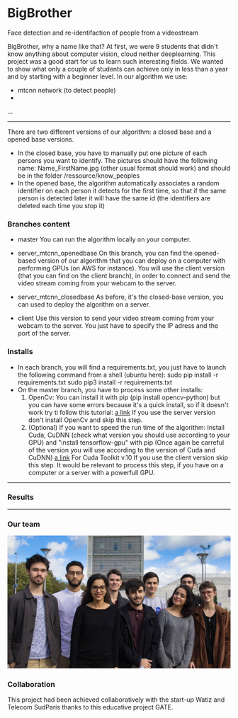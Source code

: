 # BigBrother

 Face detection and re-identifaction of people from a videostream 

BigBrother, why a name like that? 
At first, we were 9 students that didn't know anything about computer vision, cloud neither deeplearning. This project was a good start for us to learn such interesting fields.
We wanted to show what only a couple of students can achieve only in less than a year and by starting with a beginner level.
In our algorithm we use:
- mtcnn network (to detect people)
-
...

------
There are two different versions of our algorithm: a closed base and a opened base versions.
- In the closed base, you have to manually put one picture of each persons you want to identify. The pictures should have the following name: Name_FirstName.jpg (other usual format should work) and should be in the folder /ressource/know_peoples
- In the opened base, the algorithm automatically associates a random identifier on each person it detects for the first time, so that if the same person is detected later it will have the same id (the identifiers are deleted each time you stop it)

### Branches content

- master
You can run the algorithm locally on your computer.

- server_mtcnn_openedbase
On this branch, you can find the opened-based version of our algorithm that you can deploy on a computer with performing GPUs (on AWS for instance).
You will use the client version (that you can find on the client branch), in order to connect and send the video stream coming from your webcam to the server.

- server_mtcnn_closedbase
As before, it's the closed-base version, you can used to deploy the algorithm on a server.

- client
Use this version to send your video stream coming from your webcam to the server. You just have to specify the IP adress and the port of the server.

### Installs
- In each branch, you will find a requirements.txt, you just have to launch the following command from a shell (ubuntu here):
sudo pip install -r requirements.txt
sudo pip3 install -r requirements.txt
- On the master branch, you have to process some other installs:
     1. OpenCv: You can install it with pip (pip install opencv-python) but you can have some errors because it's a quick install, so if it doesn't work try ti follow this tutorial:
     [a link](https://docs.opencv.org/3.4.3/d2/de6/tutorial_py_setup_in_ubuntu.html)
     If you use the server version don't install OpenCv and skip this step.
     2. (Optional) If you want to speed the run time of the algorithm: Install Cuda, CuDNN (check what version you should use according to your GPU) and "install tensorflow-gpu" with pip (Once again be carreful of the version you will use according to the version of Cuda and CuDNN)
     [a link](https://docs.nvidia.com/cuda/cuda-installation-guide-linux/index.html) For Cuda Toolkit v.10
     If you use the client version skip this step. It would be relevant to process this step, if you have on a computer or a server with a powerfull GPU.

-----
### Results

-----
### Our team
![alt text](https://raw.githubusercontent.com/GuillaumeBalezo/BigBrother/master/ressources/unknown_peoples/image1.jpg)

### Collaboration
This project had been achieved collaboratively with the start-up Watiz and Telecom SudParis thanks to this educative project GATE.
